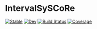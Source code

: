 # IntervalSySCoRe

[![Stable](https://img.shields.io/badge/docs-stable-blue.svg)](https://Zinoex.github.io/IntervalSySCoRe.jl/stable/)
[![Dev](https://img.shields.io/badge/docs-dev-blue.svg)](https://Zinoex.github.io/IntervalSySCoRe.jl/dev/)
[![Build Status](https://github.com/Zinoex/IntervalSySCoRe.jl/actions/workflows/CI.yml/badge.svg?branch=main)](https://github.com/Zinoex/IntervalSySCoRe.jl/actions/workflows/CI.yml?query=branch%3Amain)
[![Coverage](https://codecov.io/gh/Zinoex/IntervalSySCoRe.jl/branch/main/graph/badge.svg)](https://codecov.io/gh/Zinoex/IntervalSySCoRe.jl)

